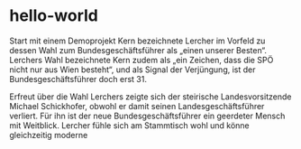 # hello-world
Start mit einem Demoprojekt
Kern bezeichnete Lercher im Vorfeld zu dessen Wahl zum Bundesgeschäftsführer als „einen unserer Besten“. Lerchers Wahl bezeichnete Kern zudem als „ein Zeichen, dass die SPÖ nicht nur aus Wien besteht“, und als Signal der Verjüngung, ist der Bundesgeschäftsführer doch erst 31.

Erfreut über die Wahl Lerchers zeigte sich der steirische Landesvorsitzende Michael Schickhofer, obwohl er damit seinen Landesgeschäftsführer verliert. Für ihn ist der neue Bundesgeschäftsführer ein geerdeter Mensch mit Weitblick. Lercher fühle sich am Stammtisch wohl und könne gleichzeitig moderne
